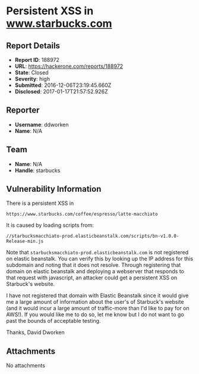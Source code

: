 # Persistent XSS in www.starbucks.com

## Report Details
- **Report ID**: 188972
- **URL**: https://hackerone.com/reports/188972
- **State**: Closed
- **Severity**: high
- **Submitted**: 2016-12-06T23:19:45.660Z
- **Disclosed**: 2017-01-17T21:57:52.926Z

## Reporter
- **Username**: ddworken
- **Name**: N/A

## Team
- **Name**: N/A
- **Handle**: starbucks

## Vulnerability Information
There is a persistent XSS in 

```
https://www.starbucks.com/coffee/espresso/latte-macchiato
```

It is caused by loading scripts from: 

```
//starbucksmacchiato-prod.elasticbeanstalk.com/scripts/bn-v1.0.0-Release-min.js
```

Note that ```starbucksmacchiato-prod.elasticbeanstalk.com``` is not registered on elastic beanstalk. You can verify this by looking up the IP address for this subdomain and noting that it does not resolve. Through registering that domain on elastic beanstalk and deploying a webserver that responds to that request with javascript, an attacker could get a persistent XSS on Starbuck's website. 

I have not registered that domain with Elastic Beanstalk since it would give me a large amount of information about the user's of Starbuck's website (and it would incur a large amount of traffic-more than I'd like to pay for on AWS!). If you would like me to do so, let me know but I do not want to go past the bounds of acceptable testing. 

Thanks,
David Dworken

## Attachments
No attachments
